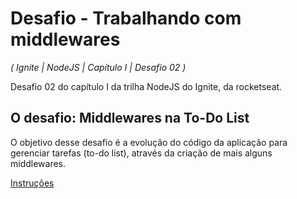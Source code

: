 # Desafio - Trabalhando com middlewares

_( Ignite | NodeJS | Capítulo I | Desafio 02 )_

Desafio 02 do capítulo I da trilha NodeJS do Ignite, da rocketseat.

## O desafio: Middlewares na To-Do List

O objetivo desse desafio é a evolução do código da aplicação para gerenciar tarefas (to-do list), através da criação de mais alguns middlewares.

[Instruções](https://www.notion.so/Desafio-02-Trabalhando-com-middlewares-4f89bf538c2e4ee291382b92bdc36790#25b7be8dfeec4966ad473792c247545b)
